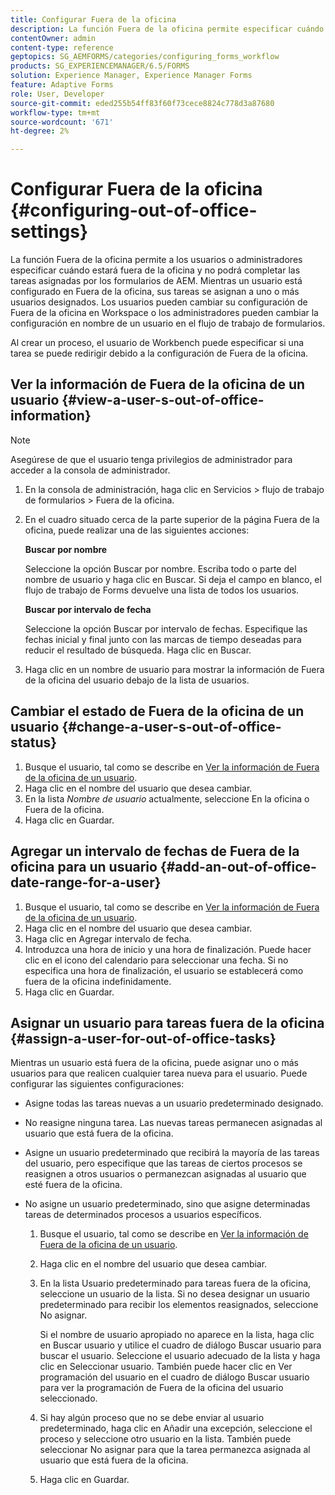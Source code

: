 ```yaml
---
title: Configurar Fuera de la oficina
description: La función Fuera de la oficina permite especificar cuándo un usuario estará fuera de la oficina y no podrá completar las tareas asignadas por los formularios de AEM.
contentOwner: admin
content-type: reference
geptopics: SG_AEMFORMS/categories/configuring_forms_workflow
products: SG_EXPERIENCEMANAGER/6.5/FORMS
solution: Experience Manager, Experience Manager Forms
feature: Adaptive Forms
role: User, Developer
source-git-commit: eded255b54ff83f60f73cece8824c778d3a87680
workflow-type: tm+mt
source-wordcount: '671'
ht-degree: 2%

---
```


# Configurar Fuera de la oficina {#configuring-out-of-office-settings}

La función Fuera de la oficina permite a los usuarios o administradores especificar cuándo estará fuera de la oficina y no podrá completar las tareas asignadas por los formularios de AEM. Mientras un usuario está configurado en Fuera de la oficina, sus tareas se asignan a uno o más usuarios designados. Los usuarios pueden cambiar su configuración de Fuera de la oficina en Workspace o los administradores pueden cambiar la configuración en nombre de un usuario en el flujo de trabajo de formularios.

Al crear un proceso, el usuario de Workbench puede especificar si una tarea se puede redirigir debido a la configuración de Fuera de la oficina.

## Ver la información de Fuera de la oficina de un usuario {#view-a-user-s-out-of-office-information}

>[!NOTE]
> 
> Asegúrese de que el usuario tenga privilegios de administrador para acceder a la consola de administrador.

1. En la consola de administración, haga clic en Servicios > flujo de trabajo de formularios > Fuera de la oficina.
1. En el cuadro situado cerca de la parte superior de la página Fuera de la oficina, puede realizar una de las siguientes acciones:

   **Buscar por nombre**

   Seleccione la opción Buscar por nombre. Escriba todo o parte del nombre de usuario y haga clic en Buscar. Si deja el campo en blanco, el flujo de trabajo de Forms devuelve una lista de todos los usuarios.

   **Buscar por intervalo de fecha**

   Seleccione la opción Buscar por intervalo de fechas. Especifique las fechas inicial y final junto con las marcas de tiempo deseadas para reducir el resultado de búsqueda. Haga clic en Buscar.

1. Haga clic en un nombre de usuario para mostrar la información de Fuera de la oficina del usuario debajo de la lista de usuarios.

## Cambiar el estado de Fuera de la oficina de un usuario {#change-a-user-s-out-of-office-status}

1. Busque el usuario, tal como se describe en [Ver la información de Fuera de la oficina de un usuario](configuring-out-office-settings.md#view-a-user-s-out-of-office-information).
1. Haga clic en el nombre del usuario que desea cambiar.
1. En la lista *Nombre de usuario* actualmente, seleccione En la oficina o Fuera de la oficina.
1. Haga clic en Guardar.

## Agregar un intervalo de fechas de Fuera de la oficina para un usuario {#add-an-out-of-office-date-range-for-a-user}

1. Busque el usuario, tal como se describe en [Ver la información de Fuera de la oficina de un usuario](configuring-out-office-settings.md#view-a-user-s-out-of-office-information).
1. Haga clic en el nombre del usuario que desea cambiar.
1. Haga clic en Agregar intervalo de fecha.
1. Introduzca una hora de inicio y una hora de finalización. Puede hacer clic en el icono del calendario para seleccionar una fecha. Si no especifica una hora de finalización, el usuario se establecerá como fuera de la oficina indefinidamente.
1. Haga clic en Guardar.

## Asignar un usuario para tareas fuera de la oficina {#assign-a-user-for-out-of-office-tasks}

Mientras un usuario está fuera de la oficina, puede asignar uno o más usuarios para que realicen cualquier tarea nueva para el usuario. Puede configurar las siguientes configuraciones:

* Asigne todas las tareas nuevas a un usuario predeterminado designado.
* No reasigne ninguna tarea. Las nuevas tareas permanecen asignadas al usuario que está fuera de la oficina.
* Asigne un usuario predeterminado que recibirá la mayoría de las tareas del usuario, pero especifique que las tareas de ciertos procesos se reasignen a otros usuarios o permanezcan asignadas al usuario que esté fuera de la oficina.
* No asigne un usuario predeterminado, sino que asigne determinadas tareas de determinados procesos a usuarios específicos.

   1. Busque el usuario, tal como se describe en [Ver la información de Fuera de la oficina de un usuario](configuring-out-office-settings.md#view-a-user-s-out-of-office-information).
   1. Haga clic en el nombre del usuario que desea cambiar.
   1. En la lista Usuario predeterminado para tareas fuera de la oficina, seleccione un usuario de la lista. Si no desea designar un usuario predeterminado para recibir los elementos reasignados, seleccione No asignar.

      Si el nombre de usuario apropiado no aparece en la lista, haga clic en Buscar usuario y utilice el cuadro de diálogo Buscar usuario para buscar el usuario. Seleccione el usuario adecuado de la lista y haga clic en Seleccionar usuario. También puede hacer clic en Ver programación del usuario en el cuadro de diálogo Buscar usuario para ver la programación de Fuera de la oficina del usuario seleccionado.

   1. Si hay algún proceso que no se debe enviar al usuario predeterminado, haga clic en Añadir una excepción, seleccione el proceso y seleccione otro usuario en la lista. También puede seleccionar No asignar para que la tarea permanezca asignada al usuario que está fuera de la oficina.
   1. Haga clic en Guardar.
